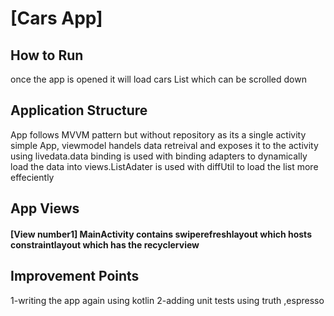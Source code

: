 # [Cars App]

## How to Run

once the app is opened it will load cars List which can be scrolled down


## Application Structure
App follows MVVM pattern but without repository as its a single activity simple  App, viewmodel handels data retreival and exposes it to the activity using livedata.data binding is used with binding adapters to dynamically load the data into views.ListAdater is used with diffUtil to load the list more effeciently

## App Views
#### [View number1] MainActivity contains swiperefreshlayout which hosts constraintlayout which has the recyclerview


## Improvement Points
1-writing the app again using kotlin
2-adding unit tests using truth ,espresso
